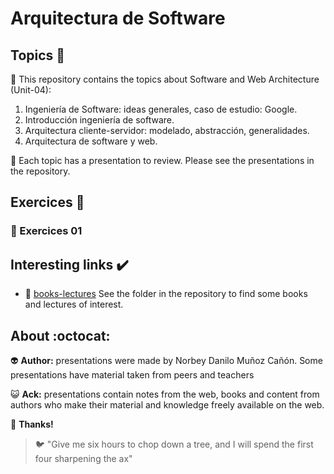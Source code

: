 # Arquitectura de Software

## Topics :memo:

:open_file_folder: This repository contains the topics about Software and Web Architecture (Unit-04):

1. Ingeniería de Software: ideas generales, caso de estudio: Google.
2. Introducción ingeniería de software.
3. Arquitectura cliente-servidor: modelado, abstracción, generalidades.
4. Arquitectura de software y web.

:paperclip: Each topic has a presentation to review. Please see the presentations in the repository.

## Exercices :notebook:

### :pencil: Exercices 01 

## Interesting links :heavy_check_mark:

- :link: [books-lectures](https://github.com/norbeydanilo/desarrollo-web/tree/main/books-lectures) See the folder in the repository to find some books and lectures of interest.

## About :octocat:

:alien: **Author:** presentations were made by Norbey Danilo Muñoz Cañón. Some presentations have material taken from peers and teachers

:smiley_cat: **Ack:** presentations contain notes from the web, books and content from authors who make their material and knowledge freely available on the web.

:blue_book: **Thanks!**

> :bird: "Give me six hours to chop down a tree, and I will spend the first four sharpening the ax"